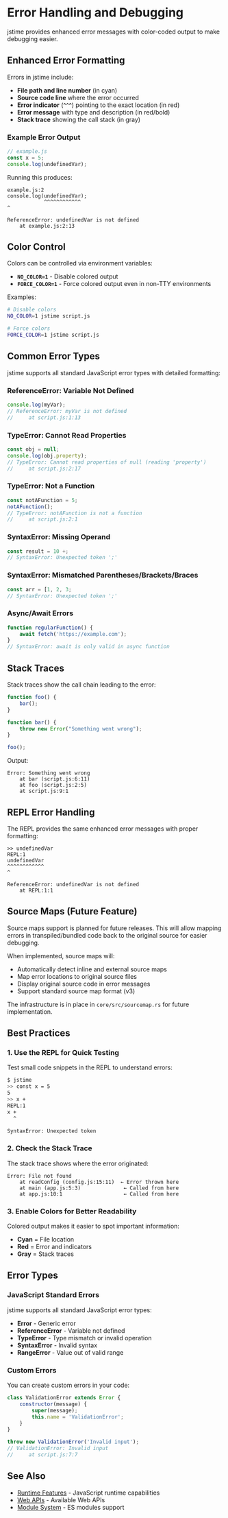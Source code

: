 # Error Handling and Debugging

jstime provides enhanced error messages with color-coded output to make debugging easier.

## Enhanced Error Formatting

Errors in jstime include:
- **File path and line number** (in cyan)
- **Source code line** where the error occurred
- **Error indicator** (^^^) pointing to the exact location (in red)
- **Error message** with type and description (in red/bold)
- **Stack trace** showing the call stack (in gray)

### Example Error Output

```javascript
// example.js
const x = 5;
console.log(undefinedVar);
```

Running this produces:
```
example.js:2
console.log(undefinedVar);
            ^^^^^^^^^^^^
^

ReferenceError: undefinedVar is not defined
    at example.js:2:13
```

## Color Control

Colors can be controlled via environment variables:

- **`NO_COLOR=1`** - Disable colored output
- **`FORCE_COLOR=1`** - Force colored output even in non-TTY environments

Examples:
```bash
# Disable colors
NO_COLOR=1 jstime script.js

# Force colors
FORCE_COLOR=1 jstime script.js
```

## Common Error Types

jstime supports all standard JavaScript error types with detailed formatting:

### ReferenceError: Variable Not Defined

```javascript
console.log(myVar);
// ReferenceError: myVar is not defined
//     at script.js:1:13
```

### TypeError: Cannot Read Properties

```javascript
const obj = null;
console.log(obj.property);
// TypeError: Cannot read properties of null (reading 'property')
//     at script.js:2:17
```

### TypeError: Not a Function

```javascript
const notAFunction = 5;
notAFunction();
// TypeError: notAFunction is not a function
//     at script.js:2:1
```

### SyntaxError: Missing Operand

```javascript
const result = 10 +;
// SyntaxError: Unexpected token ';'
```

### SyntaxError: Mismatched Parentheses/Brackets/Braces

```javascript
const arr = [1, 2, 3;
// SyntaxError: Unexpected token ';'
```

### Async/Await Errors

```javascript
function regularFunction() {
    await fetch('https://example.com');
}
// SyntaxError: await is only valid in async function
```

## Stack Traces

Stack traces show the call chain leading to the error:

```javascript
function foo() {
    bar();
}

function bar() {
    throw new Error("Something went wrong");
}

foo();
```

Output:
```
Error: Something went wrong
    at bar (script.js:6:11)
    at foo (script.js:2:5)
    at script.js:9:1
```

## REPL Error Handling

The REPL provides the same enhanced error messages with proper formatting:

```
>> undefinedVar
REPL:1
undefinedVar
^^^^^^^^^^^^
^

ReferenceError: undefinedVar is not defined
    at REPL:1:1
```

## Source Maps (Future Feature)

Source maps support is planned for future releases. This will allow mapping errors in transpiled/bundled code back to the original source for easier debugging.

When implemented, source maps will:
- Automatically detect inline and external source maps
- Map error locations to original source files
- Display original source code in error messages
- Support standard source map format (v3)

The infrastructure is in place in `core/src/sourcemap.rs` for future implementation.

## Best Practices

### 1. Use the REPL for Quick Testing

Test small code snippets in the REPL to understand errors:

```bash
$ jstime
>> const x = 5
5
>> x +
REPL:1
x +
  ^

SyntaxError: Unexpected token
```

### 2. Check the Stack Trace

The stack trace shows where the error originated:

```
Error: File not found
    at readConfig (config.js:15:11)  ← Error thrown here
    at main (app.js:5:3)              ← Called from here
    at app.js:10:1                    ← Called from here
```

### 3. Enable Colors for Better Readability

Colored output makes it easier to spot important information:
- **Cyan** = File location
- **Red** = Error and indicators
- **Gray** = Stack traces

## Error Types

### JavaScript Standard Errors

jstime supports all standard JavaScript error types:

- **Error** - Generic error
- **ReferenceError** - Variable not defined
- **TypeError** - Type mismatch or invalid operation
- **SyntaxError** - Invalid syntax
- **RangeError** - Value out of valid range

### Custom Errors

You can create custom errors in your code:

```javascript
class ValidationError extends Error {
    constructor(message) {
        super(message);
        this.name = 'ValidationError';
    }
}

throw new ValidationError('Invalid input');
// ValidationError: Invalid input
//     at script.js:7:7
```

## See Also

- [Runtime Features](../runtime.md) - JavaScript runtime capabilities
- [Web APIs](web-apis.md) - Available Web APIs
- [Module System](modules.md) - ES modules support
